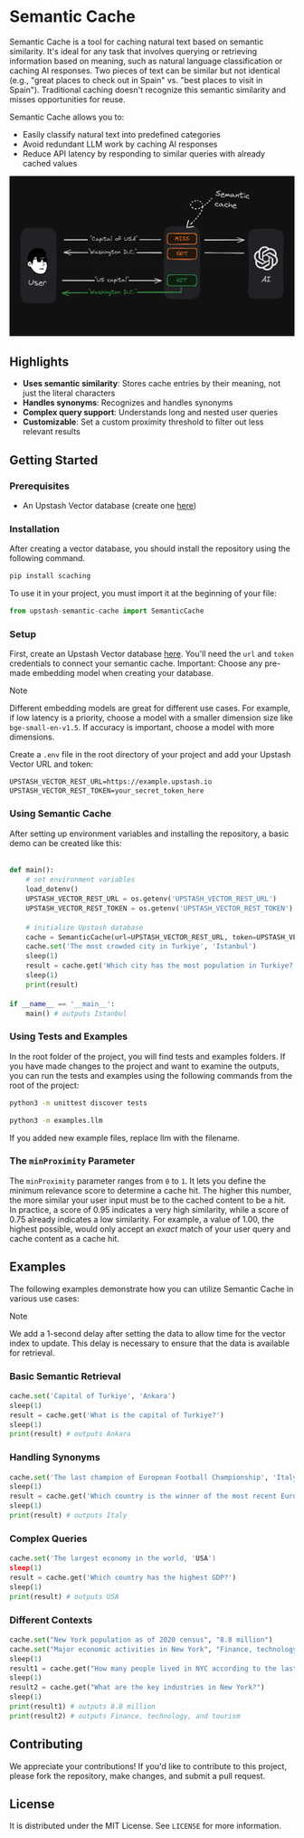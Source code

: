 # Semantic Cache

Semantic Cache is a tool for caching natural text based on semantic similarity. It's ideal for any task that involves querying or retrieving information based on meaning, such as natural language classification or caching AI responses. Two pieces of text can be similar but not identical (e.g., "great places to check out in Spain" vs. "best places to visit in Spain"). Traditional caching doesn't recognize this semantic similarity and misses opportunities for reuse.

Semantic Cache allows you to:

- Easily classify natural text into predefined categories
- Avoid redundant LLM work by caching AI responses
- Reduce API latency by responding to similar queries with already cached values

<img src="./assets/how-semantic-cache-works.png" width="700">

## Highlights

- **Uses semantic similarity**: Stores cache entries by their meaning, not just the literal characters
- **Handles synonyms**: Recognizes and handles synonyms
- **Complex query support**: Understands long and nested user queries
- **Customizable**: Set a custom proximity threshold to filter out less relevant results

## Getting Started

### Prerequisites

- An Upstash Vector database (create one [here](https://console.upstash.com/vector))

### Installation

After creating a vector database, you should install the repository using the following command.

```bash
pip install scaching
```

To use it in your project, you must import it at the beginning of your file:

```python
from upstash-semantic-cache import SemanticCache
 ```

### Setup

First, create an Upstash Vector database [here](https://console.upstash.com/vector). You'll need the `url` and `token` credentials to connect your semantic cache. Important: Choose any pre-made embedding model when creating your database.

> [!NOTE]  
> Different embedding models are great for different use cases. For example, if low latency is a priority, choose a model with a smaller dimension size like `bge-small-en-v1.5`. If accuracy is important, choose a model with more dimensions.

Create a `.env` file in the root directory of your project and add your Upstash Vector URL and token:

```plaintext
UPSTASH_VECTOR_REST_URL=https://example.upstash.io
UPSTASH_VECTOR_REST_TOKEN=your_secret_token_here
```

### Using Semantic Cache

After setting up environment variables and installing the repository, a basic demo can be created like this:

```python

def main():
    # set environment variables
    load_dotenv()
    UPSTASH_VECTOR_REST_URL = os.getenv('UPSTASH_VECTOR_REST_URL')
    UPSTASH_VECTOR_REST_TOKEN = os.getenv('UPSTASH_VECTOR_REST_TOKEN')

    # initialize Upstash database
    cache = SemanticCache(url=UPSTASH_VECTOR_REST_URL, token=UPSTASH_VECTOR_REST_TOKEN, min_proximity=0.7)
    cache.set('The most crowded city in Turkiye', 'Istanbul')
    sleep(1)
    result = cache.get('Which city has the most population in Turkiye?')
    sleep(1)
    print(result)
    
if __name__ == '__main__':
    main() # outputs Istanbul
```

### Using Tests and Examples

In the root folder of the project, you will find tests and examples folders. If you have made changes to the project and want to examine the outputs, you can run the tests and examples using the following commands from the root of the project:

```bash
python3 -m unittest discover tests
```

```bash
python3 -m examples.llm
```

If you added new example files, replace llm with the filename.

### The `minProximity` Parameter

The `minProximity` parameter ranges from `0` to `1`. It lets you define the minimum relevance score to determine a cache hit. The higher this number, the more similar your user input must be to the cached content to be a hit. In practice, a score of 0.95 indicates a very high similarity, while a score of 0.75 already indicates a low similarity. For example, a value of 1.00, the highest possible, would only accept an _exact_ match of your user query and cache content as a cache hit.

## Examples

The following examples demonstrate how you can utilize Semantic Cache in various use cases:

> [!NOTE]  
> We add a 1-second delay after setting the data to allow time for the vector index to update. This delay is necessary to ensure that the data is available for retrieval.

### Basic Semantic Retrieval

```python
cache.set('Capital of Turkiye', 'Ankara')
sleep(1)
result = cache.get('What is the capital of Turkiye?')
sleep(1)
print(result) # outputs Ankara
```

### Handling Synonyms

```python
cache.set('The last champion of European Football Championship', 'Italy')
sleep(1)
result = cache.get('Which country is the winner of the most recent European Football Championship?')
sleep(1)
print(result) # outputs Italy
```

### Complex Queries

```python
cache.set('The largest economy in the world, 'USA')
sleep(1)
result = cache.get('Which country has the highest GDP?')
sleep(1)
print(result) # outputs USA
```

### Different Contexts

```python
cache.set("New York population as of 2020 census", "8.8 million")
cache.set("Major economic activities in New York", "Finance, technology, and tourism")
sleep(1)
result1 = cache.get("How many people lived in NYC according to the last census?")
sleep(1)
result2 = cache.get("What are the key industries in New York?")
sleep(1)
print(result1) # outputs 8.8 million
print(result2) # outputs Finance, technology, and tourism
```

## Contributing

We appreciate your contributions! If you'd like to contribute to this project, please fork the repository, make changes, and submit a pull request.

## License

It is distributed under the MIT License. See `LICENSE` for more information.
